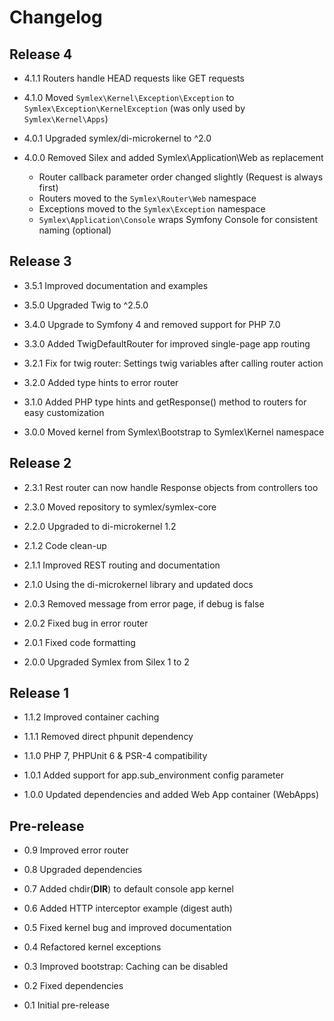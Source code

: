 Changelog
=========

Release 4
---------

* 4.1.1 Routers handle HEAD requests like GET requests

* 4.1.0 Moved `Symlex\Kernel\Exception\Exception` to `Symlex\Exception\KernelException` (was only used by `Symlex\Kernel\Apps`)

* 4.0.1 Upgraded symlex/di-microkernel to ^2.0

* 4.0.0 Removed Silex and added Symlex\Application\Web as replacement
    - Router callback parameter order changed slightly (Request is always first)
    - Routers moved to the `Symlex\Router\Web` namespace    
    - Exceptions moved to the `Symlex\Exception` namespace
    - `Symlex\Application\Console` wraps Symfony Console for consistent naming (optional)

Release 3
---------

* 3.5.1 Improved documentation and examples

* 3.5.0 Upgraded Twig to ^2.5.0

* 3.4.0 Upgrade to Symfony 4 and removed support for PHP 7.0

* 3.3.0 Added TwigDefaultRouter for improved single-page app routing

* 3.2.1 Fix for twig router: Settings twig variables after calling router action

* 3.2.0 Added type hints to error router

* 3.1.0 Added PHP type hints and getResponse() method to routers for easy customization

* 3.0.0 Moved kernel from Symlex\Bootstrap to Symlex\Kernel namespace

Release 2
---------

* 2.3.1 Rest router can now handle Response objects from controllers too

* 2.3.0 Moved repository to symlex/symlex-core

* 2.2.0 Upgraded to di-microkernel 1.2

* 2.1.2 Code clean-up

* 2.1.1 Improved REST routing and documentation

* 2.1.0 Using the di-microkernel library and updated docs

* 2.0.3 Removed message from error page, if debug is false

* 2.0.2 Fixed bug in error router

* 2.0.1 Fixed code formatting

* 2.0.0 Upgraded Symlex from Silex 1 to 2

Release 1
---------

* 1.1.2 Improved container caching

* 1.1.1 Removed direct phpunit dependency

* 1.1.0 PHP 7, PHPUnit 6 & PSR-4 compatibility

* 1.0.1 Added support for app.sub_environment config parameter

* 1.0.0 Updated dependencies and added Web App container (WebApps)

Pre-release
-----------

* 0.9 Improved error router

* 0.8 Upgraded dependencies

* 0.7 Added chdir(__DIR__) to default console app kernel

* 0.6 Added HTTP interceptor example (digest auth)

* 0.5 Fixed kernel bug and improved documentation

* 0.4 Refactored kernel exceptions

* 0.3 Improved bootstrap: Caching can be disabled

* 0.2 Fixed dependencies

* 0.1 Initial pre-release